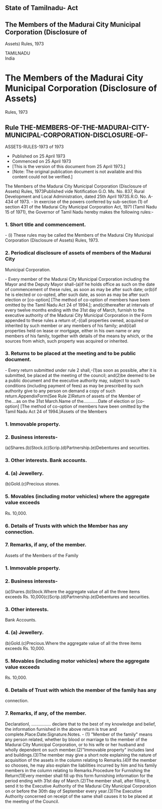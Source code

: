## State of Tamilnadu- Act

## The Members of the Madurai City Municipal Corporation (Disclosure of
Assets) Rules, 1973

TAMILNADU  
India

# The Members of the Madurai City Municipal Corporation (Disclosure of Assets)
Rules, 1973

## Rule THE-MEMBERS-OF-THE-MADURAI-CITY-MUNICIPAL-CORPORATION-DISCLOSURE-OF-
ASSETS-RULES-1973 of 1973

  * Published on 25 April 1973 
  * Commenced on 25 April 1973 
  * [This is the version of this document from 25 April 1973.] 
  * [Note: The original publication document is not available and this content could not be verified.] 

The Members of the Madurai City Municipal Corporation (Disclosure of Assets)
Rules, 1973Published vide Notification G.O. Ms. No. 837, Rural Development and
Local Administration, dated 25th April 1973S.R.O. No. A-434 of 1973. - In
exercise of the powers conferred by sub-section (1) of section 431 of the
Madurai City Municipal Corporation Act, 1971 (Tamil Nadu 15 of 1971), the
Governor of Tamil Nadu hereby makes the following rules:-

### 1. Short title and commencement.

\- (i) These rules may be called the Members of the Madurai City Municipal
Corporation (Disclosure of Assets) Rules, 1973.

### 2. Periodical disclosure of assets of members of the Madurai City
Municipal Corporation.

\- Every member of the Madurai City Municipal Corporation including the Mayor
and the Deputy Mayor shall-(a)if he holds office as such on the date of
commencement of these rules, as soon as may be after such date; or(b)if he is
elected or co-opted, after such date, as soon as may be after such election or
[co-option] [The method of co-option of members have been omitted by the Tamil
Nadu Act 24 of 1994.]; and(c)thereafter at intervals of every twelve months
ending with the 31st day of March, furnish to the executive authority of the
Madurai City Municipal Corporation in the Form appended to these rules a
return of,-(i)all properties owned, acquired or inherited by such member or
any members of his family; and(ii)all properties held on lease or mortgage,
either in his own name or any members of his family, together with details of
the means by which, or the sources from which, such property was acquired or
inherited.

### 3. Returns to be placed at the meeting and to be public document.

\- Every return submitted under rule 2 shall,-(1)as soon as possible, after it
is submitted, be placed at the meeting of the council; and(2)be deemed to be a
public document and the executive authority may, subject to such conditions
(including payment of fees) as may be prescribed by such authority give to any
person on demand a copy of such return.AppendixForm(See Rule 2)Return of
assets of the Member of the....as on the 31st March.Name of
the............Date of election or [co-option] [The method of co-option of
members have been omitted by the Tamil Nadu Act 24 of 1994.]Assets of the
Members

### 1\. Immovable property.

### 2\. Business interests-

(a)Shares.(b)Stock.(c)Scrip.(d)Partnership.(e)Debentures and securities.

### 3\. Other interests. Bank accounts.

### 4. (a) Jewellery.

(b)Gold.(c)Precious stones.

### 5. Movables (including motor vehicles) where the aggregate value exceeds
Rs. 10,000.

### 6. Details of Trusts with which the Member has any connection.

### 7. Remarks, if any, of the member.

Assets of the Members of the Family

### 1\. Immovable property.

### 2\. Business interests-

(a)Shares.(b)Stock.Where the aggregate value of all the three items exceeds
Rs. 10,000(c)Scrip.(d)Partnership.(e)Debentures and securities.

### 3\. Other interests.

Bank Accounts.

### 4\. (a) Jewellery.

(b)Gold.(c)Precious.Where the aggregate value of all the three items exceeds
Rs. 10,000.

### 5\. Movables (including motor vehicles) where the aggregate value exceeds
Rs. 10,000.

### 6\. Details of Trust with which the member of the family has any
connection.

### 7\. Remarks, if any, of the member.

DeclarationI, ................ declare that to the best of my knowledge and
belief, the information furnished in the above return is true and
complete.Place:Date:Signature.Notes. - (1) "Member of the family" means any
person related, whether by blood or marriage to the member of the Madurai City
Municipal Corporation, or to his wife or her husband and wholly dependent on
such member.(2)"Immovable property" includes land and buildings.(3)The member
may give a short note explaining the nature of acquisition of the assets in
the column relating to Remarks.(4)If the member so chooses, he may also
explain the liabilities incurred by him and his family members in the column
relating to Remarks.Procedure for Furnishing the Return(1)Every member shall
fill up this form furnishing information for the period ending with 31st day
of March.(2)The member shall, after filling it, send it to the Executive
Authority of the Madurai City Municipal Corporation on or before the 30th day
of September every year.(3)The Executive Authority concerned on receipt of the
same shall causes it to be placed at the meeting of the Council.

